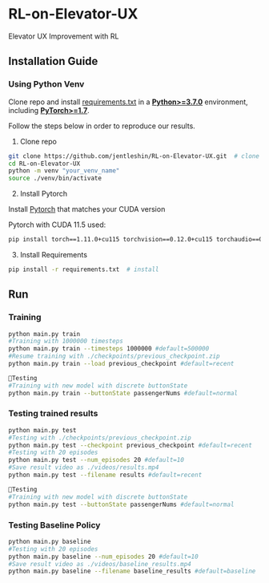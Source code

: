 # RL-on-Elevator-UX
Elevator UX Improvement with RL

## Installation Guide
### Using Python Venv

Clone repo and install [requirements.txt](https://github.com/jentleshin/RL-on-Elevator-UX/blob/main/requirements.txt) in a
[**Python>=3.7.0**](https://www.python.org/) environment, including
[**PyTorch>=1.7**](https://pytorch.org/get-started/locally/).

Follow the steps below in order to reproduce our results.

1. Clone repo

```bash
git clone https://github.com/jentleshin/RL-on-Elevator-UX.git  # clone
cd RL-on-Elevator-UX
python -m venv "your_venv_name"
source ./venv/bin/activate
```
2. Install Pytorch

Install <a href="https://pytorch.org/get-started/previous-versions/">Pytorch</a> that matches your CUDA version

Pytorch with CUDA 11.5 used:
```bash
pip install torch==1.11.0+cu115 torchvision==0.12.0+cu115 torchaudio==0.11.0+cu115 --extra-index-url https://download.pytorch.org/whl/cu115
```
3. Install Requirements

```bash
pip install -r requirements.txt  # install
```
## Run
### Training 

```bash
python main.py train
#Training with 1000000 timesteps
python main.py train --timesteps 1000000 #default=500000
#Resume training with ./checkpoints/previous_checkpoint.zip
python main.py train --load previous_checkpoint #default=recent

🌟Testing
#Training with new model with discrete buttonState
python main.py train --buttonState passengerNums #default=normal
```

### Testing trained results

```bash
python main.py test 
#Testing with ./checkpoints/previous_checkpoint.zip
python main.py test --checkpoint previous_checkpoint #default=recent
#Testing with 20 episodes
python main.py test --num_episodes 20 #default=10
#Save result video as ./videos/results.mp4
python main.py test --filename results #default=recent

🌟Testing
#Training with new model with discrete buttonState
python main.py test --buttonState passengerNums #default=normal
```

### Testing Baseline Policy

```bash
python main.py baseline
#Testing with 20 episodes
python main.py baseline --num_episodes 20 #default=10
#Save result video as ./videos/baseline_results.mp4
python main.py baseline --filename baseline_results #default=baseline

```

